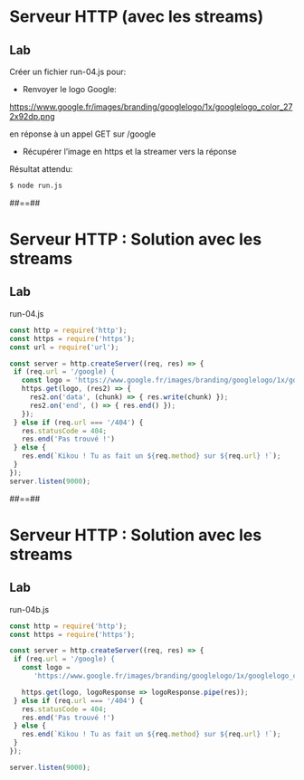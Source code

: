 <!-- .slide: class="exercice" -->
# Serveur HTTP (avec les streams)

## Lab

Créer un fichier run-04.js pour: 
* Renvoyer le logo Google: 

<a style="font-size: 0.6em;" href="https://www.google.fr/images/branding/googlelogo/1x/googlelogo_color_272x92dp.png">https://www.google.fr/images/branding/googlelogo/1x/googlelogo_color_272x92dp.png</a>

en réponse à un appel GET sur /google
* Récupérer l’image en https et la streamer vers la réponse


Résultat attendu:

```bash
$ node run.js
```

##==##
<!-- .slide: class="exercice with-code max-height" -->
# Serveur HTTP : Solution avec les streams

## Lab

run-04.js
```javascript []
const http = require('http');
const https = require('https');
const url = require('url');

const server = http.createServer((req, res) => {
 if (req.url = '/google) {
   const logo = 'https://www.google.fr/images/branding/googlelogo/1x/googlelogo_color_272x92dp.png';
   https.get(logo, (res2) => {
     res2.on('data', (chunk) => { res.write(chunk) });
     res2.on('end', () => { res.end() });
   });
 } else if (req.url === '/404') {
   res.statusCode = 404;
   res.end('Pas trouvé !')
 } else {
   res.end(`Kikou ! Tu as fait un ${req.method} sur ${req.url} !`);
 }
});
server.listen(9000);
```

##==##
<!-- .slide: class="exercice with-code max-height" -->
# Serveur HTTP : Solution avec les streams

## Lab

run-04b.js
```javascript []
const http = require('http');
const https = require('https');

const server = http.createServer((req, res) => {
 if (req.url = '/google) {
   const logo = 
      'https://www.google.fr/images/branding/googlelogo/1x/googlelogo_color_272x92dp.png';

   https.get(logo, logoResponse => logoResponse.pipe(res));
 } else if (req.url === '/404') {
   res.statusCode = 404;
   res.end('Pas trouvé !')
 } else {
   res.end(`Kikou ! Tu as fait un ${req.method} sur ${req.url} !`);
 }
});

server.listen(9000);
```